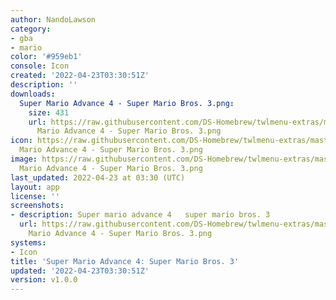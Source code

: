 ```yaml
---
author: NandoLawson
category:
- gba
- mario
color: '#959eb1'
console: Icon
created: '2022-04-23T03:30:51Z'
description: ''
downloads:
  Super Mario Advance 4 - Super Mario Bros. 3.png:
    size: 431
    url: https://raw.githubusercontent.com/DS-Homebrew/twlmenu-extras/master/_nds/TWiLightMenu/icons/Super
      Mario Advance 4 - Super Mario Bros. 3.png
icon: https://raw.githubusercontent.com/DS-Homebrew/twlmenu-extras/master/_nds/TWiLightMenu/icons/Super
  Mario Advance 4 - Super Mario Bros. 3.png
image: https://raw.githubusercontent.com/DS-Homebrew/twlmenu-extras/master/_nds/TWiLightMenu/icons/Super
  Mario Advance 4 - Super Mario Bros. 3.png
last_updated: 2022-04-23 at 03:30 (UTC)
layout: app
license: ''
screenshots:
- description: Super mario advance 4   super mario bros. 3
  url: https://raw.githubusercontent.com/DS-Homebrew/twlmenu-extras/master/_nds/TWiLightMenu/icons/Super
    Mario Advance 4 - Super Mario Bros. 3.png
systems:
- Icon
title: 'Super Mario Advance 4: Super Mario Bros. 3'
updated: '2022-04-23T03:30:51Z'
version: v1.0.0
---
```

